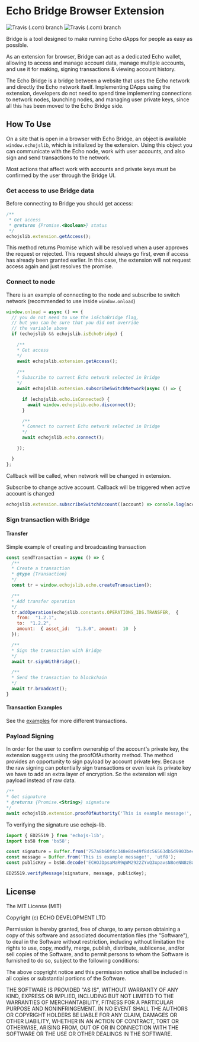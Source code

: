 # Echo Bridge Browser Extension

![Travis (.com) branch](https://img.shields.io/travis/com/echoprotocol/bridge-extension/master?label=build%20master)
![Travis (.com) branch](https://img.shields.io/travis/com/echoprotocol/bridge-extension/develop?label=build%20develop)

Bridge is a tool designed to make running Echo dApps for people as easy as possible.

As an extension for browser, Bridge can act as a dedicated Echo wallet,
allowing to access and manage account data, manage multiple accounts, 
and use it for making, signing transactions & viewing account history.

The Echo Bridge is a bridge between a website that uses the Echo network 
and directly the Echo network itself. Implementing DApps using the extension, 
developers do not need to spend time implementing connections to network nodes, 
launching nodes, and managing user private keys, since all this has been 
moved to the Echo Bridge side.

## How To Use

On a site that is open in a browser with Echo Bridge, an object is available 
`window.echojslib`, which is initialized by the extension. Using this object 
you can communicate with the Echo node, work with user accounts, and also 
sign and send transactions to the network. 

Most actions that affect work with accounts and private keys must be confirmed 
by the user through the Bridge UI.

### Get access to use Bridge data

Before connecting to Bridge you should get access:

```javascript
/**
 * Get access
 * @returns {Promise.<Boolean>} status
 */
echojslib.extension.getAccess();
```

This method returns Promise which will be resolved when a user approves the request or rejected.
This request should always go first, even if access has already been granted earlier.
In this case, the extension will not request access again and just resolves the promise.

### Connect to node  

There is an example of connecting to the node and subscribe to switch network 
(recommended to use inside `window.onload`)  

```javascript  
window.onload = async () => {
  // you do not need to use the isEchoBridge flag, 
  // but you can be sure that you did not override 
  // the variable above
  if (echojslib && echojslib.isEchoBridge) {

    /**
    * Get access
    */
    await echojslib.extension.getAccess();
    
    /**
    * Subscribe to current Echo network selected in Bridge
    */
    await echojslib.extension.subscribeSwitchNetwork(async () => {

      if (echojslib.echo.isConnected) {
        await window.echojslib.echo.disconnect();
      }

      /**
      * Connect to current Echo network selected in Bridge
      */
      await echojslib.echo.connect();

    });

  }
};  
```

Callback will be called, when network will be changed in extension.

Subscribe to change active account. Callback will be triggered when active account is changed

```javascript
echojslib.extension.subscribeSwitchAccount((account) => console.log(account))
```

### Sign transaction with Bridge  

#### Transfer  

Simple example of creating and broadcasting transaction  

```javascript
const sendTransaction = async () => {
  /**
  * Create a transaction
  * @type {Transaction}
  */
  const tr = window.echojslib.echo.createTransaction();  

  /**
  * Add transfer operation
  */
  tr.addOperation(echojslib.constants.OPERATIONS_IDS.TRANSFER,  {   
    from:  "1.2.1",  
    to:  "1.2.2",   
    amount:  { asset_id:  "1.3.0", amount:  10  }
  });  

  /**
  * Sign the transaction with Bridge
  */
  await tr.signWithBridge();

  /**
  * Send the transaction to blockchain
  */
  await tr.broadcast(); 
}
```

#### Transaction Examples

See the [examples](./examples/examples.md) for more different transactions.

### Payload Signing
In order for the user to confirm ownership of the account's private key, the extension suggests using the proofOfAuthority method. The method provides an opportunity to sign payload by account private key. Because the raw signing can potentially sign transactions or even leak its private key we have to add an extra layer of encryption. So the extension will sign payload instead of raw data.

```javascript  
/**
* Get signature
* @returns {Promise.<String>} signature
*/
await echojslib.extension.proofOfAuthority('This is example message!', '1.2.134');
```

To verifying the signature use echojs-lib.

```javascript  
import { ED25519 } from 'echojs-lib';
import bs58 from 'bs58';

const signature = Buffer.from('757a8b60f4c348e8de49f8dc56563db5d9903be41c7aad145cc8be5c6f66804c168693232c0f150ef017bc01697fc0aca5000a04ac6756d36430aeaefe518b08', 'hex');
const message = Buffer.from('This is example message!', 'utf8');
const publicKey = bs58.decode('ECHOJDpsaMaR9qWM2922ZYvQ3xpavsN8oeNN8zBx1VNKdQBf'.slice(4));

ED25519.verifyMessage(signature, message, publicKey);
```

## License

The MIT License (MIT)

Copyright (c) ECHO DEVELOPMENT LTD

Permission is hereby granted, free of charge, to any person obtaining a copy of
this software and associated documentation files (the "Software"), to deal in
the Software without restriction, including without limitation the rights to
use, copy, modify, merge, publish, distribute, sublicense, and/or sell copies of
the Software, and to permit persons to whom the Software is furnished to do so,
subject to the following conditions:

The above copyright notice and this permission notice shall be included in all
copies or substantial portions of the Software.

THE SOFTWARE IS PROVIDED "AS IS", WITHOUT WARRANTY OF ANY KIND, EXPRESS OR
IMPLIED, INCLUDING BUT NOT LIMITED TO THE WARRANTIES OF MERCHANTABILITY, FITNESS
FOR A PARTICULAR PURPOSE AND NONINFRINGEMENT. IN NO EVENT SHALL THE AUTHORS OR
COPYRIGHT HOLDERS BE LIABLE FOR ANY CLAIM, DAMAGES OR OTHER LIABILITY, WHETHER
IN AN ACTION OF CONTRACT, TORT OR OTHERWISE, ARISING FROM, OUT OF OR IN
CONNECTION WITH THE SOFTWARE OR THE USE OR OTHER DEALINGS IN THE SOFTWARE.
